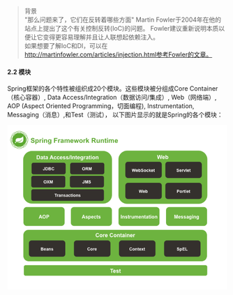> 背景  
"那么问题来了，它们在反转着哪些方面" Martin Fowler于2004年在他的站点上提出了这个有关控制反转(IoC)的问题。 Fowler建议重新说明本质以便让它变得更容易理解并且让人联想起依赖注入。  
如果想要了解IoC和DI，可以在 http://martinfowler.com/articles/injection.html参考Fowler的文章。

#### 2.2 模块
Spring框架的各个特性被组织成20个模块。这些模块被分组成Core Container（核心容器）, Data Access/Integration（数据访问/集成）, Web（网络端）, AOP (Aspect Oriented Programming，切面编程), Instrumentation, Messaging（消息）,和Test（测试）， 以下图片显示的就是Spring的各个模块：

![001-spring-overview.png](https://raw.githubusercontent.com/yuqisun/notes/master/spring/Spring%20Framework%20Reference%20Documentation/images/001-spring-overview.png)



